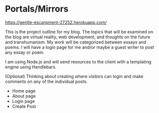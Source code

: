 # Portals/Mirrors

https://gentle-escarpment-27252.herokuapp.com/

This is the project outline for my blog. The topics that will be examined on the blog are virtual reality, web development,
and thoughts on the future and transhumanism. My work will be categorized between essays and poems.
I will have a login page for me and/or maybe a guest writer to post any essay or poem.

I am using Node.js and will send resources to the client with a templating engine using Handlebars.

(Optional)
Thinking about creating where visitors can login and make comments on any of the individual posts.

* Home page
* About page
* Login page
* Create Post

